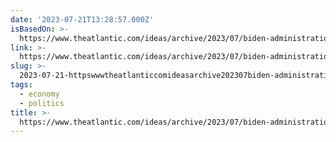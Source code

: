 ```yaml
---
date: '2023-07-21T13:28:57.000Z'
isBasedOn: >-
  https://www.theatlantic.com/ideas/archive/2023/07/biden-administration-corporate-merger-antitrust-guidelines/674779/#goog_rewarded
link: >-
  https://www.theatlantic.com/ideas/archive/2023/07/biden-administration-corporate-merger-antitrust-guidelines/674779/#goog_rewarded
slug: >-
  2023-07-21-httpswwwtheatlanticcomideasarchive202307biden-administration-corporate-merger-antitrust-guidelines674779googrewarded
tags:
  - economy
  - politics
title: >-
  https://www.theatlantic.com/ideas/archive/2023/07/biden-administration-corporate-merger-antitrust-guidelines/674779/#goog_rewarded
---
```


